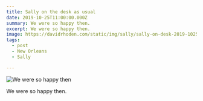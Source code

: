 ```yaml
---
title: Sally on the desk as usual
date: 2019-10-25T11:00:00.000Z
summary: We were so happy then.
excerpt: We were so happy then.
image: https://davidrhoden.com/static/img/sally/sally-on-desk-2019-1025.jpg
tags:
  - post 
  - New Orleans
  - Sally

---
```


![We were so happy then](/static/img/sally/sally-on-desk-2019-1025.jpg "We were so happy then")

We were so happy then.